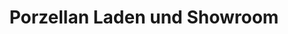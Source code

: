 ---
title: "Porzellan Laden und Showroom"
url: /langenthal/porzellan-laden-und-showroom/
shop: Allgemein
---